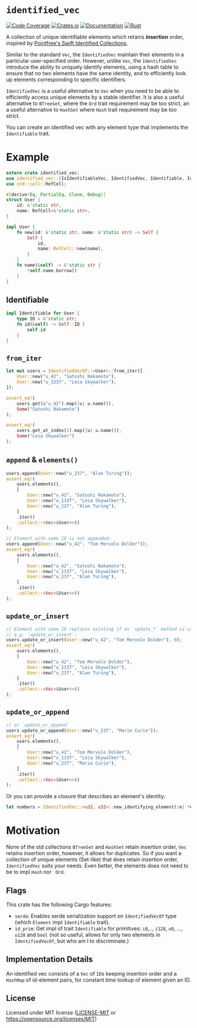 # `identified_vec`

[![Code Coverage](https://codecov.io/github/Sajjon/identified_vec/graph/badge.svg?token=Em6TayrP8j)](https://codecov.io/github/Sajjon/identified_vec)
[![Crates.io](https://img.shields.io/crates/v/identified_vec.svg)](https://crates.io/crates/identified_vec)
[![Documentation](https://docs.rs/identified_vec/badge.svg)](https://docs.rs/identified_vec)
[![Rust](https://img.shields.io/badge/rust-1.73.0%2B-blue.svg?maxAge=3600)](https://github.com/Sajjon/identified_vec)

A collection of unique identifiable elements which retains **insertion** order, inspired by [Pointfree's Swift Identified Collections](https://github.com/pointfreeco/swift-identified-collections).

Similar to the standard `Vec`, the `IdentifiedVec` maintain their elements in a particular user-specified order. However, unlike `Vec`, the `IdentifiedVec` introduce the ability to uniquely identify elements, using a hash table to ensure that no two elements have the same identity, and to efficiently look up elements corresponding to specific identifiers.

`IdentifiedVec` is a useful alternative to `Vec` when you need to be able to efficiently access unique elements by a stable identifier. It is also a useful alternative to `BTreeSet`, where the `Ord` trait requirement may be too strict, an a useful alternative to `HashSet` where `Hash` trait requirement may be too strict.

You can create an identified vec with any element type that implements the `Identifiable` trait.

# Example

```rust
extern crate identified_vec;
use identified_vec::{IsIdentifiableVec, IdentifiedVec, Identifiable, IdentifiedVecOf};
use std::cell::RefCell;

#[derive(Eq, PartialEq, Clone, Debug)]
struct User {
    id: &'static str,
    name: RefCell<&'static str>,
}

impl User {
    fn new(id: &'static str, name: &'static str) -> Self {
        Self {
            id,
            name: RefCell::new(name),
        }
    }
    fn name(&self) -> &'static str {
        *self.name.borrow()
    }
}
```

## Identifiable

```rust
impl Identifiable for User {
    type ID = &'static str;
    fn id(&self) -> Self::ID {
        self.id
    }
}
```

## `from_iter`

```rust
let mut users = IdentifiedVecOf::<User>::from_iter([
    User::new("u_42", "Satoshi Nakamoto"),
    User::new("u_1337", "Leia Skywalker"),
]);

assert_eq!(
    users.get(&"u_42").map(|u| u.name()),
    Some("Satoshi Nakamoto")
);

assert_eq!(
    users.get_at_index(1).map(|u| u.name()),
    Some("Leia Skywalker")
);
```

## `append` & `elements()`

```rust
users.append(User::new("u_237", "Alan Turing"));
assert_eq!(
    users.elements(),
    [
        User::new("u_42", "Satoshi Nakamoto"),
        User::new("u_1337", "Leia Skywalker"),
        User::new("u_237", "Alan Turing"),
    ]
    .iter()
    .collect::<Vec<&User>>()
);

// Element with same ID is not appended:
users.append(User::new("u_42", "Tom Mervolo Dolder"));
assert_eq!(
    users.elements(),
    [
        User::new("u_42", "Satoshi Nakamoto"),
        User::new("u_1337", "Leia Skywalker"),
        User::new("u_237", "Alan Turing"),
    ]
    .iter()
    .collect::<Vec<&User>>()
);
```

## `update_or_insert`

```rust
// Element with same ID replaces existing if an `update_*` method is used:
// e.g. `update_or_insert`:
users.update_or_insert(User::new("u_42", "Tom Mervolo Dolder"), 0);
assert_eq!(
    users.elements(),
    [
        User::new("u_42", "Tom Mervolo Dolder"),
        User::new("u_1337", "Leia Skywalker"),
        User::new("u_237", "Alan Turing"),
    ]
    .iter()
    .collect::<Vec<&User>>()
);
```

## `update_or_append`

```rust
// or `update_or_append`
users.update_or_append(User::new("u_237", "Marie Curie"));
assert_eq!(
    users.elements(),
    [
        User::new("u_42", "Tom Mervolo Dolder"),
        User::new("u_1337", "Leia Skywalker"),
        User::new("u_237", "Marie Curie"),
    ]
    .iter()
    .collect::<Vec<&User>>()
);
```

Or you can provide a closure that describes an element's identity:

```rust
let numbers = IdentifiedVec::<u32, u32>::new_identifying_element(|e| *e);
```

# Motivation

None of the std collections `BTreeSet` and `HashSet` retain insertion order, `Vec` retains insertion order, however, it allows for duplicates. So if you want a collection of unique elements (Set-like) that does retain insertion order, `IdentifiedVec` suits your needs. Even better, the elements does not need to be to impl `Hash` nor ` Ord`.

## Flags

This crate has the following Cargo features:

- `serde`: Enables serde serialization support on `IdentifiedVecOf` type (which `Element` impl `Identifiable` trait).
- `id_prim`: Get impl of trait `Identifiable` for primitives: `i8`,.., `i128`, `u8`, ..., `u128` and `bool` (not so useful, allows for only two elements in `IdentifiedVecOf`, but who am I to discriminate.)

## Implementation Details

An identified vec consists of a `Vec` of `ID`s keeping insertion order and a `HashMap` of id-element pairs, for constant time lookup of element given an ID.

## License

Licensed under MIT license ([LICENSE-MIT](LICENSE-MIT) or https://opensource.org/licenses/MIT)
